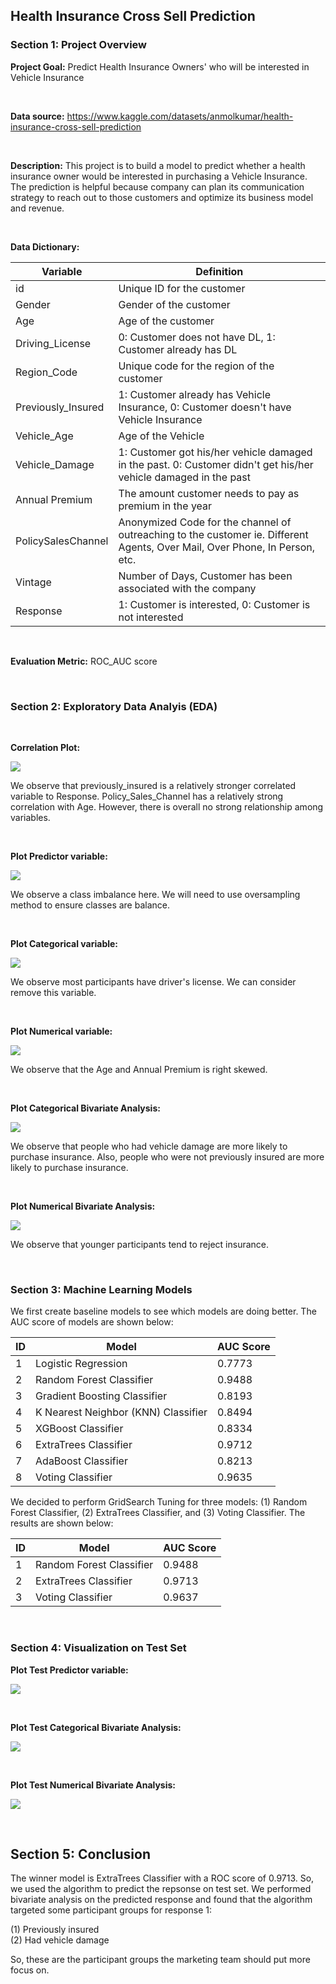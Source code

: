 ## Health Insurance Cross Sell Prediction

### Section 1: Project Overview

**Project Goal:** Predict Health Insurance Owners' who will be interested in Vehicle Insurance

</br>

**Data source:** https://www.kaggle.com/datasets/anmolkumar/health-insurance-cross-sell-prediction

</br>

**Description:** This project is to build a model to predict whether a health insurance owner would be interested in purchasing a Vehicle Insurance. The prediction is helpful because company can plan its communication strategy to reach out to those customers and optimize its business model and revenue.

</br>

**Data Dictionary:**

| Variable | Definition |
| --- | --- |
| id | Unique ID for the customer |
| Gender | Gender of the customer |
| Age | Age of the customer |
| Driving_License | 0: Customer does not have DL, 1: Customer already has DL |
| Region_Code | Unique code for the region of the customer |
| Previously_Insured | 1: Customer already has Vehicle Insurance, 0: Customer doesn't have Vehicle Insurance |
| Vehicle_Age | Age of the Vehicle |
| Vehicle_Damage | 1: Customer got his/her vehicle damaged in the past. 0: Customer didn't get his/her vehicle damaged in the past |
| Annual Premium | The amount customer needs to pay as premium in the year |
| PolicySalesChannel | Anonymized Code for the channel of outreaching to the customer ie. Different Agents, Over Mail, Over Phone, In Person, etc. |
| Vintage | Number of Days, Customer has been associated with the company |
| Response | 1: Customer is interested, 0: Customer is not interested |

</br>

**Evaluation Metric:** ROC_AUC score

</br>

### Section 2: Exploratory Data Analyis (EDA)

</br>

**Correlation Plot:**

![](corr.png)

We observe that previously_insured is a relatively stronger correlated variable to Response. Policy_Sales_Channel has a relatively strong correlation with Age. However, there is overall no strong relationship among variables.

</br>

**Plot Predictor variable:**

![](predictor.png)

We observe a class imbalance here. We will need to use oversampling method to ensure classes are balance.

</br>

**Plot Categorical variable:**

![](cat_variable.png)

We observe most participants have driver's license. We can consider remove this variable.

</br>

**Plot Numerical variable:**

![](num_variable.png)

We observe that the Age and Annual Premium is right skewed.

</br>

**Plot Categorical Bivariate Analysis:**

![](bivariate_cat_analysis.png)

We observe that people who had vehicle damage are more likely to purchase insurance. Also, people who were not previously insured are more likely to purchase insurance.

</br>

**Plot Numerical Bivariate Analysis:**

![](bivariate_num_analysis.png)

We observe that younger participants tend to reject insurance.

</br>

### Section 3: Machine Learning Models

We first create baseline models to see which models are doing better. The AUC score of models are shown below:

| ID | Model | AUC Score |
| --- | --- | --- |
| 1 | Logistic Regression | 0.7773 |
| 2 | Random Forest Classifier | 0.9488 |
| 3 | Gradient Boosting Classifier | 0.8193 |
| 4 | K Nearest Neighbor (KNN) Classifier | 0.8494 |
| 5 | XGBoost Classifier | 0.8334 |
| 6 | ExtraTrees Classifier | 0.9712 |
| 7 | AdaBoost Classifier | 0.8213 |
| 8 | Voting Classifier | 0.9635 |

We decided to perform GridSearch Tuning for three models: (1) Random Forest Classifier, (2) ExtraTrees Classifier, and (3) Voting Classifier. The results are shown below:

| ID | Model | AUC Score |
| --- | --- | --- |
| 1 | Random Forest Classifier | 0.9488 |
| 2 | ExtraTrees Classifier | 0.9713 |
| 3 | Voting Classifier | 0.9637|

</br>

### Section 4: Visualization on Test Set

**Plot Test Predictor variable:**

![](test_predictor.png)

</br>

**Plot Test Categorical Bivariate Analysis:**

![](test_bivariate_cat_analysis.png)

</br>

**Plot Test Numerical Bivariate Analysis:**

![](test_bivariate_num_analysis.png)

</br>

## Section 5: Conclusion

The winner model is ExtraTrees Classifier with a ROC score of 0.9713. So, we used the algorithm to predict the repsonse on test set. We performed bivariate analysis on the predicted response and found that the algorithm targeted some participant groups for response 1:

(1) Previously insured
</br>
(2) Had vehicle damage

So, these are the participant groups the marketing team should put more focus on.
